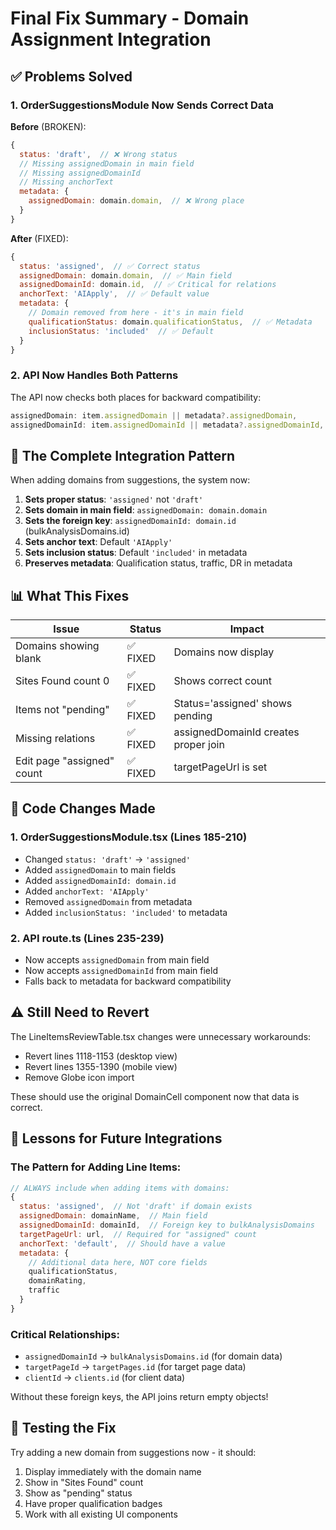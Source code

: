 # Final Fix Summary - Domain Assignment Integration

## ✅ Problems Solved

### 1. OrderSuggestionsModule Now Sends Correct Data
**Before** (BROKEN):
```javascript
{
  status: 'draft',  // ❌ Wrong status
  // Missing assignedDomain in main field
  // Missing assignedDomainId
  // Missing anchorText
  metadata: {
    assignedDomain: domain.domain,  // ❌ Wrong place
  }
}
```

**After** (FIXED):
```javascript
{
  status: 'assigned',  // ✅ Correct status
  assignedDomain: domain.domain,  // ✅ Main field
  assignedDomainId: domain.id,  // ✅ Critical for relations
  anchorText: 'AIApply',  // ✅ Default value
  metadata: {
    // Domain removed from here - it's in main field
    qualificationStatus: domain.qualificationStatus,  // ✅ Metadata
    inclusionStatus: 'included'  // ✅ Default
  }
}
```

### 2. API Now Handles Both Patterns
The API now checks both places for backward compatibility:
```javascript
assignedDomain: item.assignedDomain || metadata?.assignedDomain,
assignedDomainId: item.assignedDomainId || metadata?.assignedDomainId,
```

## 🎯 The Complete Integration Pattern

When adding domains from suggestions, the system now:

1. **Sets proper status**: `'assigned'` not `'draft'`
2. **Sets domain in main field**: `assignedDomain: domain.domain`
3. **Sets the foreign key**: `assignedDomainId: domain.id` (bulkAnalysisDomains.id)
4. **Sets anchor text**: Default `'AIApply'`
5. **Sets inclusion status**: Default `'included'` in metadata
6. **Preserves metadata**: Qualification status, traffic, DR in metadata

## 📊 What This Fixes

| Issue | Status | Impact |
|-------|--------|--------|
| Domains showing blank | ✅ FIXED | Domains now display |
| Sites Found count 0 | ✅ FIXED | Shows correct count |
| Items not "pending" | ✅ FIXED | Status='assigned' shows pending |
| Missing relations | ✅ FIXED | assignedDomainId creates proper join |
| Edit page "assigned" count | ✅ FIXED | targetPageUrl is set |

## 🔄 Code Changes Made

### 1. OrderSuggestionsModule.tsx (Lines 185-210)
- Changed `status: 'draft'` → `'assigned'`
- Added `assignedDomain` to main fields
- Added `assignedDomainId: domain.id`
- Added `anchorText: 'AIApply'`
- Removed `assignedDomain` from metadata
- Added `inclusionStatus: 'included'` to metadata

### 2. API route.ts (Lines 235-239)
- Now accepts `assignedDomain` from main field
- Now accepts `assignedDomainId` from main field
- Falls back to metadata for backward compatibility

## ⚠️ Still Need to Revert

The LineItemsReviewTable.tsx changes were unnecessary workarounds:
- Revert lines 1118-1153 (desktop view)
- Revert lines 1355-1390 (mobile view)
- Remove Globe icon import

These should use the original DomainCell component now that data is correct.

## 📝 Lessons for Future Integrations

### The Pattern for Adding Line Items:
```javascript
// ALWAYS include when adding items with domains:
{
  status: 'assigned',  // Not 'draft' if domain exists
  assignedDomain: domainName,  // Main field
  assignedDomainId: domainId,  // Foreign key to bulkAnalysisDomains
  targetPageUrl: url,  // Required for "assigned" count
  anchorText: 'default',  // Should have a value
  metadata: {
    // Additional data here, NOT core fields
    qualificationStatus,
    domainRating,
    traffic
  }
}
```

### Critical Relationships:
- `assignedDomainId` → `bulkAnalysisDomains.id` (for domain data)
- `targetPageId` → `targetPages.id` (for target page data)
- `clientId` → `clients.id` (for client data)

Without these foreign keys, the API joins return empty objects!

## 🚀 Testing the Fix

Try adding a new domain from suggestions now - it should:
1. Display immediately with the domain name
2. Show in "Sites Found" count
3. Show as "pending" status
4. Have proper qualification badges
5. Work with all existing UI components
